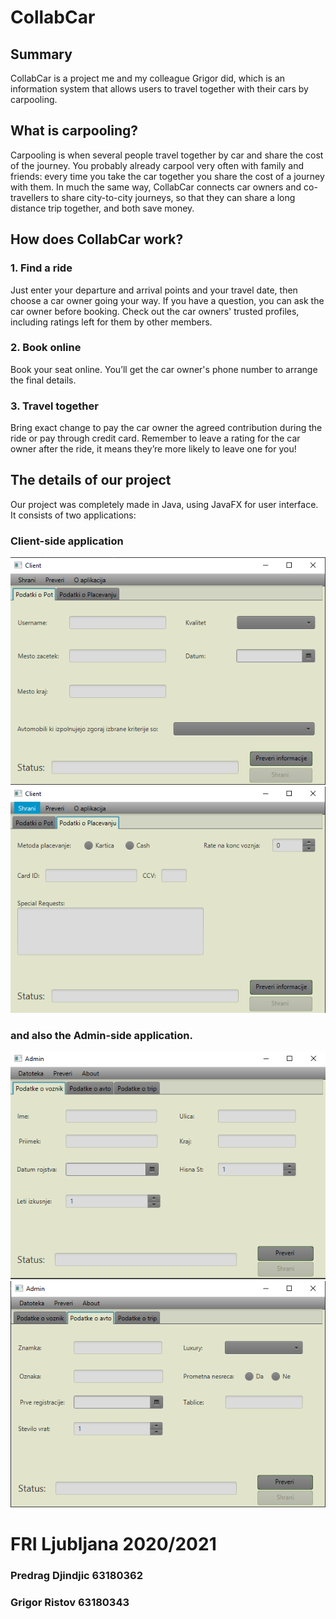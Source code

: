 # CollabCar

## Summary
CollabCar is a project me and my colleague Grigor did, which is an information system that allows users to travel together with their cars by carpooling. 

## What is carpooling?
Carpooling is when several people travel together by car and share the cost of the journey. You probably already carpool very often with family and friends: every time you take the car together you share the cost of a journey with them. In much the same way, CollabCar connects car owners and co-travellers to share city-to-city journeys, so that they can share a long distance trip together, and both save money.

## How does CollabCar work?
### 1. Find a ride
Just enter your departure and arrival points and your travel date, then choose a car owner going your way. If you have a question, you can ask the car owner before booking.
Check out the car owners' trusted profiles, including ratings left for them by other members. 
### 2. Book online
Book your seat online. You’ll get the car owner's phone number to arrange the final details.
### 3. Travel together
Bring exact change to pay the car owner the agreed contribution during the ride or pay through credit card.
Remember to leave a rating for the car owner after the ride, it means they’re more likely to leave one for you!

## The details of our project
Our project was completely made in Java, using JavaFX for user interface.
It consists of two applications:

### Client-side application


![Client Side 1](client1.png)
![Client Side 2](client2.png)

### and also the Admin-side application.


![Admin Side 1](admin1.png)
![Admin Side 2](admin2.png)


# FRI Ljubljana 2020/2021
### Predrag Djindjic 63180362
### Grigor Ristov 63180343
